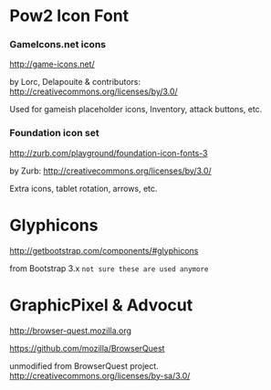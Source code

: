 
# Pow2 Icon Font

### GameIcons.net icons

http://game-icons.net/

by Lorc, Delapouite & contributors: http://creativecommons.org/licenses/by/3.0/

Used for gameish placeholder icons, Inventory, attack buttons, etc.


### Foundation icon set

http://zurb.com/playground/foundation-icon-fonts-3

by Zurb: http://creativecommons.org/licenses/by/3.0/

Extra icons, tablet rotation, arrows, etc.

# Glyphicons

http://getbootstrap.com/components/#glyphicons

from Bootstrap 3.x `not sure these are used anymore`

# GraphicPixel & Advocut

http://browser-quest.mozilla.org

https://github.com/mozilla/BrowserQuest

unmodified from BrowserQuest project.  http://creativecommons.org/licenses/by-sa/3.0/
